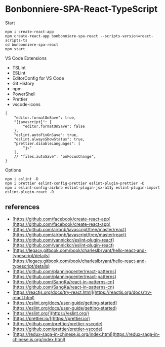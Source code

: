 # Bonbonniere-SPA-React-TypeScript

Start

```npm
npm i create-react-app
npm create-react-app bonbonniere-spa-react --scripts-version=react-scripts-ts
cd bonbonniere-spa-react
npm start
```

VS Code Extensions

* TSLint
* ESLint
* EditorConfig for VS Code
* Git History
* npm
* PowerShell
* Prettier
* vscode-icons

```config
{
    "editor.formatOnSave": true,
    "[javascript]": {
        "editor.formatOnSave": false
    },
    "eslint.autoFixOnSave": true,
    "eslint.alwaysShowStatus": true,
    "prettier.disableLanguages": [
        "js"
    ],
    // "files.autoSave": "onFocusChange",
}
```

Options

```npm
npm i eslint -D
npm i prettier eslint-config-prettier eslint-plugin-prettier -D
npm i eslint-config-airbnb eslint-plugin-jsx-a11y eslint-plugin-import eslint-plugin-react -D
```

## references

* [https://github.com/facebook/create-react-app](https://github.com/facebook/create-react-app)
* [https://github.com/airbnb/javascript/tree/master/react](https://github.com/airbnb/javascript/tree/master/react)
* [https://github.com/yannickcr/eslint-plugin-react](https://github.com/yannickcr/eslint-plugin-react)
* [https://legacy.gitbook.com/book/charleslbryant/hello-react-and-typescript/details](https://legacy.gitbook.com/book/charleslbryant/hello-react-and-typescript/details)
* [https://github.com/planningcenter/react-patterns](https://github.com/planningcenter/react-patterns)
* [https://github.com/SangKa/react-in-patterns-cn](https://github.com/SangKa/react-in-patterns-cn)
* [https://reactjs.org/docs/try-react.html](https://reactjs.org/docs/try-react.html)
* [https://eslint.org/docs/user-guide/getting-started](https://eslint.org/docs/user-guide/getting-started)
* [https://eslint.org/](https://eslint.org/)
* [https://prettier.io/](https://prettier.io/)
* [https://github.com/prettier/prettier-vscode](https://github.com/prettier/prettier-vscode)
* [https://redux-saga-in-chinese.js.org/index.html](https://redux-saga-in-chinese.js.org/index.html)
